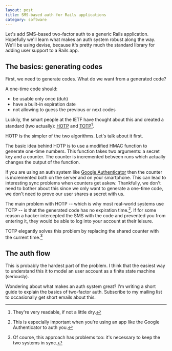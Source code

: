 ```yaml
---
layout: post
title: SMS-based auth for Rails applications
category: software
---
```


Let's add SMS-based two-factor auth to a generic Rails application. Hopefully we'll learn what makes an auth system robust along the way. We'll be using devise, because it's pretty much the standard library for adding user support to a Rails app.

## The basics: generating codes

First, we need to generate codes. What do we want from a generated code?

 A one-time code should:

- be usable only once (duh)
- have a built-in expiration date
- not allowing to guess the previous or next codes

Luckily, the smart people at the IETF have thought about this and created a standard (two actually): [HOTP](https://tools.ietf.org/html/rfc4226) and [TOTP](https://tools.ietf.org/html/rfc6238)[^readable].

HOTP is the simpler of the two algorithms. Let's talk about it first.

The basic idea behind HOTP is to use a modified HMAC function to generate one-time numbers. This function takes two arguments: a secret key and a counter. The counter is incremented between runs which actually changes the output of the function.

If you are using an auth system like [Google Authenticator](http://en.wikipedia.org/wiki/Google_Authenticator) then the counter is incremented both on the server and on your smartphone. This can lead to interesting sync problems when counters get askew. Thankfully, we don't need to bother about this since we only want to generate a one-time code, we don't need to prove our user shares a secret with us.

The main problem with HOTP -- which is why most real-world systems use TOTP -- is that the generated code has no expiration time.[^google_authenticator]. If for some reason a hacker intercepted the SMS with the code and prevented you from entering it, they would be able to log into your account at their leisure.

TOTP elegantly solves this problem by replacing the shared counter with the current time.[^drift]

## The auth flow

This is probably the hardest part of the problem. I think that the easiest way to understand this it to model an user account as a finite state machine (seriously).

Wondering about what makes an auth system great? I'm writing a short guide to explain the basics of two-factor auth. Subscribe to my mailing list to occasionally get short emails about this.

[^readable]: They're very readable, if not a little dry.
[^google_authenticator]: This is especially important when you're using an app like the Google Authenticator to auth you.
[^drift]: Of course, this approach has problems too: it's necessary to keep the two systems in sync. 
